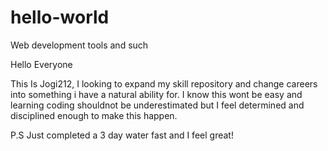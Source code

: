 # hello-world
Web development tools and such


Hello Everyone

This Is Jogi212, I looking to expand my skill repository and change careers into something i have a natural ability for. I know this wont be easy and learning coding shouldnot be underestimated but I feel determined and disciplined enough to make this happen.

P.S Just completed a 3 day water fast and I feel great!
